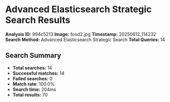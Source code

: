 # Advanced Elasticsearch Strategic Search Results

**Analysis ID:** 994c5213
**Image:** food2.jpg
**Timestamp:** 20250612_114232
**Search Method:** Advanced Elasticsearch Strategic Search
**Total Queries:** 14

## Search Summary

- **Total searches:** 14
- **Successful matches:** 14
- **Failed searches:** 0
- **Match rate:** 100.0%
- **Search time:** 204ms
- **Total results:** 70

